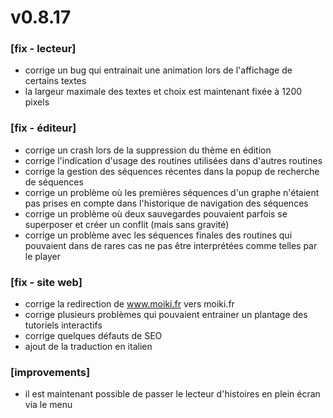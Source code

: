 # v0.8.17

### [fix - lecteur]
+ corrige un bug qui entrainait une animation lors de l'affichage de certains textes
+ la largeur maximale des textes et choix est maintenant fixée à 1200 pixels

### [fix - éditeur]
+ corrige un crash lors de la suppression du thème en édition
+ corrige l'indication d'usage des routines utilisées dans d'autres routines
+ corrige la gestion des séquences récentes dans la popup de recherche de séquences
+ corrige un problème où les premières séquences d'un graphe n'étaient pas prises en compte dans l'historique de navigation des séquences
+ corrige un problème où deux sauvegardes pouvaient parfois se superposer et créer un conflit (mais sans gravité)
+ corrige un problème avec les séquences finales des routines qui pouvaient dans de rares cas ne pas être interprétées comme telles par le player

### [fix - site web]
+ corrige la redirection de www.moiki.fr vers moiki.fr
+ corrige plusieurs problèmes qui pouvaient entrainer un plantage des tutoriels interactifs
+ corrige quelques défauts de SEO
+ ajout de la traduction en italien

### [improvements]
+ il est maintenant possible de passer le lecteur d'histoires en plein écran via le menu
